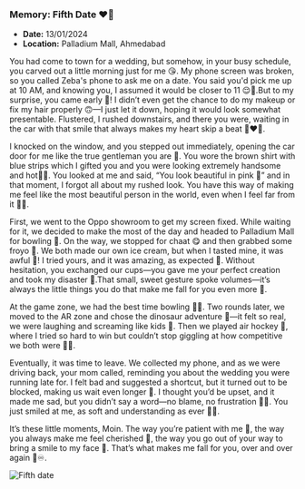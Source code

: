 ### **Memory: Fifth Date ❤️‍🔥**  
- **Date:** 13/01/2024  
- **Location:** Palladium Mall, Ahmedabad 

You had come to town for a wedding, but somehow, in your busy schedule, you carved out a little morning just for me 😘. My phone screen was broken, so you called Zeba's phone to ask me on a date. You said you'd pick me up at 10 AM, and knowing you, I assumed it would be closer to 11 😌🤭.But to my surprise, you came early 🤯! I didn’t even get the chance to do my makeup or fix my hair properly 🙃—I just let it down, hoping it would look somewhat presentable. Flustered, I rushed downstairs, and there you were, waiting in the car with that smile that always makes my heart skip a beat 🙈❤️‍🔥.

I knocked on the window, and you stepped out immediately, opening the car door for me like the true gentleman you are 🙈. You wore the brown shirt with blue strips which I gifted you and you were looking extremely handsome and hot🙈😍. You looked at me and said, “You look beautiful in pink 🩷” and in that moment, I forgot all about my rushed look. You have this way of making me feel like the most beautiful person in the world, even when I feel far from it 🥹🙈.

First, we went to the Oppo showroom to get my screen fixed. While waiting for it, we decided to make the most of the day and headed to Palladium Mall for bowling 🎳. On the way, we stopped for chaat 😋 and then grabbed some froyo 🍧. We both made our own ice cream, but when I tasted mine, it was awful 🥴! I tried yours, and it was amazing, as expected 🤤. Without hesitation, you exchanged our cups—you gave me your perfect creation and took my disaster 🥹.That small, sweet gesture spoke volumes—it’s always the little things you do that make me fall for you even more 💋.

At the game zone, we had the best time bowling 🎳😍. Two rounds later, we moved to the AR zone and chose the dinosaur  adventure 🦖—it felt so real, we were laughing and screaming like kids 🤭. Then we played air hockey 🏒, where I tried so hard to win but couldn’t stop giggling at how competitive we both were 🤭😂.

Eventually, it was time to leave. We collected my phone, and as we were driving back, your mom called, reminding you about the wedding you were running late for. I felt bad and suggested a shortcut, but it turned out to be blocked, making us wait even longer 🥹. I thought you’d be upset, and it made me sad, but you didn’t say a word—no blame, no frustration 🥹💋. You just smiled at me, as soft and understanding as ever 🥹🤗.

It’s these little moments, Moin. The way you’re patient with me 🥹, the way you always make me feel cherished 🩷, the way you go out of your way to bring a smile to my face 🙈. That’s what makes me fall for you, over and over again 💋♾️.

![Fifth date](https://github.com/user-attachments/assets/cf5f766e-c220-4f6e-98cd-ad1bf5080d0b)
